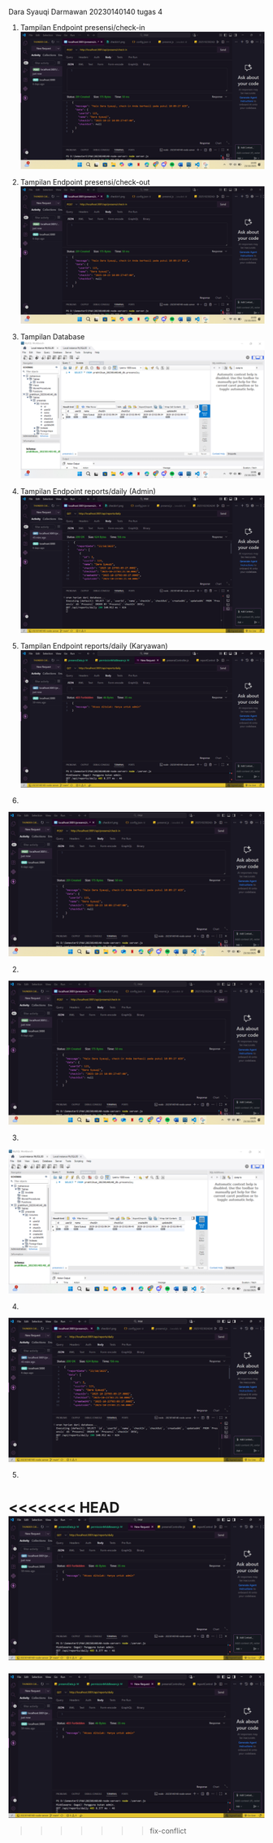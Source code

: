 Dara Syauqi Darmawan
20230140140
tugas 4

1. Tampilan Endpoint presensi/check-in
![Tampilan Endpoint presensi/check-in](ss/EndPointCheck-In(tugas4).png)

2. Tampilan Endpoint presensi/check-out
![Tampilan Endpoint presensi/check-out](ss/EndPointCheck-In(tugas4).png)

3. Tampilan Database
![Tampilan Database](ss/database.png)

4. Tampilan Endpoint reports/daily (Admin)
![Tampilan Endpoint reports/daily](ss/EndPointReport(tugas4).png)

5. Tampilan Endpoint reports/daily (Karyawan)
![Tampilan Endpoint reports/daily](ss/report2.png)
1. 
![Tampilan Endpoint presensi/check-in](ss/EndPointCheck-In(tugas4).png)

2.
![Tampilan Endpoint presensi/check-out](ss/EndPointCheck-In(tugas4).png)

3.
![Tampilan Database](ss/database.png)

4.
![Tampilan Endpoint reports/daily](ss/EndPointReport(tugas4).png)

5.
<<<<<<< HEAD
![Tampilan Endpoint reports/daily](ss/report2.png)
=======
![Tampilan Endpoint reports/daily](ss/report2.png)
>>>>>>> fix-conflict
